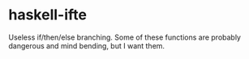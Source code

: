 # haskell-ifte

Useless if/then/else branching. Some of these functions are probably dangerous and mind bending, but I want them.
